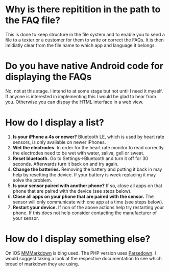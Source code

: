 # Why is there repitition in the path to the FAQ file?
This is done to keep structure in the file system and to enable you to send a file to a texter or a customer for them to write or correct the FAQs. It is then imidiatly clear from the file name to which app and language it belongs.

# Do you have native Android code for displaying the FAQs
No, not at this stage. I intend to at some stage but not until I need it myself. If anyone is interested in implementing this I would be glad to hear from you. Otherwise you can dispay the HTML interface in a web view.

# How do I display a list?
1. **Is your iPhone a 4s or newer?** Bluetooth LE, which is used by heart rate sensors, is only available on newer iPhones.
2. **Wet the electrodes.** In order for the heart rate monitor to read correctly the electrodes need to be wet with water, saliva, gell or sweat.
3. **Reset bluetooth.** Go to Settings->Bluetooth and turn it off for 30 seconds. Afterwards turn it back on and try again.
4. **Change the batteries.** Removing the battery and putting it back in may help by resetting the device. If your battery is week replacing it may solve the problem.
5. **Is your sensor paired with another phone?** If so, close all apps on that phone that are paired with the device (see steps below).
6.  **Close all apps on your phone that are paired with the sensor.** The sensor will only communicate with one app at a time (see steps below).
7. **Restart your device.** If non of the above actions help try restarting your phone. If this does not help consider contacting the manufacturer of your sensor.

# How do I display something else?
  
On iOS [MMMarkdown](https://github.com/mdiep/MMMarkdown) is bing used. The PHP version uses [Parsedown](http://parsedown.org/). I would suggest taking a look at the respective documentation to see which bread of markdown they are using.

